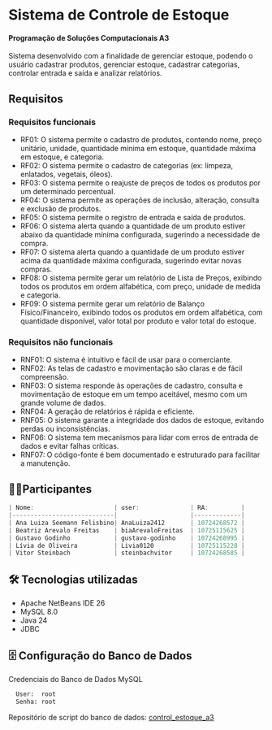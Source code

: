
# Sistema de Controle de Estoque
#### Programação de Soluções Computacionais A3
Sistema desenvolvido com a finalidade de gerenciar estoque, podendo o usuário cadastrar produtos, gerenciar estoque, cadastrar categorias, controlar entrada e saída e analizar relatórios.

## Requisitos

### Requisitos funcionais 
- RF01: O sistema permite o cadastro de produtos, contendo nome, preço unitário, unidade, quantidade mínima em estoque, quantidade máxima em estoque, e categoria.
- RF02: O sistema permite o cadastro de categorias (ex: limpeza, enlatados, vegetais, óleos).
- RF03: O sistema permite o reajuste de preços de todos os produtos por um determinado percentual.
- RF04: O sistema permite as operações de inclusão, alteração, consulta e exclusão de produtos.
- RF05: O sistema permite o registro de entrada e saída de produtos.
- RF06: O sistema alerta quando a quantidade de um produto estiver abaixo da quantidade mínima configurada, sugerindo a necessidade de compra.
- RF07: O sistema alerta quando a quantidade de um produto estiver acima da quantidade máxima configurada, sugerindo evitar novas compras.
- RF08: O sistema permite gerar um relatório de Lista de Preços, exibindo todos os produtos em ordem alfabética, com preço, unidade de medida e categoria.
- RF09: O sistema permite gerar um relatório de Balanço Físico/Financeiro, exibindo todos os produtos em ordem alfabética, com quantidade disponível, valor total por produto e valor total do estoque.

### Requisitos não funcionais
- RNF01: O sistema é intuitivo e fácil de usar para o comerciante.
- RNF02: As telas de cadastro e movimentação são claras e de fácil compreensão.
- RNF03: O sistema responde às operações de cadastro, consulta e movimentação de estoque em um tempo aceitável, mesmo com um grande volume de dados.
- RNF04: A geração de relatórios é rápida e eficiente.
- RNF05: O sistema garante a integridade dos dados de estoque, evitando perdas ou inconsistências.
- RNF06: O sistema tem mecanismos para lidar com erros de entrada de dados e evitar falhas críticas.
- RNF07: O código-fonte é bem documentado e estruturado para facilitar a manutenção.

## 👨‍💻Participantes
```javascript
| Nome:                      | user:              | RA:         |            
|----------------------------|                    |-------------|
| Ana Luiza Seemann Felisbino| AnaLuiza2412       | 10724268572 | 
| Beatriz Arevalo Freitas    | biaArevaloFreitas  | 10725115625 |
| Gustavo Godinho            | gustavo-godinho    | 10724268995 | 
| Lívia de Oliveira          | Livia0120          | 10725115228 |
| Vitor Steinbach            | steinbachvitor     | 10724268585 | 

```


## 🛠 Tecnologias utilizadas
- Apache NetBeans IDE 26
- MySQL 8.0
- Java 24
- JDBC 

## 🗄️ Configuração do Banco de Dados
Credenciais do Banco de Dados MySQL
```bash
  User:  root
  Senha: root
```
Repositório de script do banco de dados: 
[control_estoque_a3](https://github.com/Livia0120/controle_de_estoque/blob/main/controle_estoque_a3-.sql)

